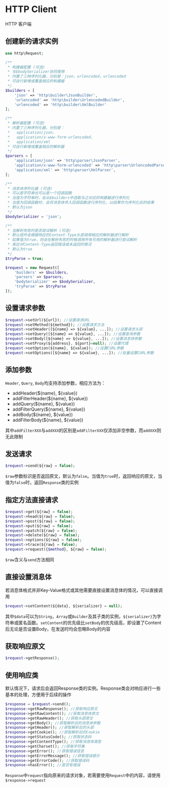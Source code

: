 # HTTP Client
HTTP 客户端

## 创建新的请求实例
```php
use http\Request;

/**
 * 构建器配置 (可选)
 * 与$bodySerializer协同使用
 * 内置了三种序列化器，分别是：json，urlencoded，urlencoded
 * 可自行新增或覆盖相应的构建器
 */
$builders = [
	'json' => 'http\builder\JsonBuilder',
	'urlencoded' => 'http\builder\UrlencodedBuilder',
	'urlencoded' => 'http\builder\XmlBuilder'
];

/**
 * 解析器配置 (可选)
 * 内置了三种序列化器，分别是：
 *   application/json，
 *   application/x-www-form-urlencoded，
 *   application/xml
 * 可自行新增或覆盖相应的解析器
 */
$parsers = [
	'application/json' => 'http\parser\JsonParser',
	'application/x-www-form-urlencoded' => 'http\parser\UrlencodedParser',
	'application/xml' => 'http\parser\XmlParser',
];

/**
 * 消息体序列化器 (可选)
 * 可以是字符串也可以是一个回调函数
 * 当值为字符串时，会从$builders中选取与之对应的构建器进行序列化
 * 当值为回调函数时，会将消息体传入回调函数进行序列化，以结果作为序列化后的结果
 * 默认为json
 */
$bodySerializer = 'json';

/**
 * 当解析失败时是否尝试解析 (可选)
 * 默认组件会根据响应的Content-Type头部调用相应的解析器进行解析
 * 如果值为true，则会在解析失败的时候调用所有可用的解析器进行尝试解析
 * 来应对Content-Type返回错误或未返回的情况
 * 默认为true
 */
$tryParse = true;

$request = new Request([
	'builders' => $builders,
	'parsers' => $parsers,
	'bodySerializer' => $bodySerializer,
	'tryParse' => $tryParse
]);
```
## 设置请求参数
```php
$request->setUrl(${url}); //设置请求URL
$request->setMethod(${method}); //设置请求方法
$request->setHeader([${name} => ${value}, ...]); //设置请求头部
$request->setQuery([${name} => ${value}, ...]); //设置查询参数
$request->setBody([${name} => ${value}, ...]); //设置消息体参数
$request->setProxy(${address}, ${port}=null); //设置代理
$request->setOption(${name}, ${value}); //设置CURL参数
$request->setOptions([${name} => ${value}, ...]); //批量设置CURL参数
```
## 添加参数
`Header`, `Query`, `Body`均支持添加参数，相应方法为：
- addHeader(${name}, ${value})
- addFilterHeader(${name}, ${value})
- addQuery(${name}, ${value})
- addFilterQuery(${name}, ${value})
- addBody(${name}, ${value})
- addFilterBody(${name}, ${value})

其中`addFilterXXX`与`addXXX`的区别是`addFilterXXX`仅添加非空参数，而`addXXX`则无此限制
## 发送请求
```php
$request->send(${raw} = false);
```
`$raw`参数标识是否返回原文，默认为`false`。当值为`true`时，返回响应的原文，当值为`false`时，返回`Response`类的实例

## 指定方法直接请求
```php
$request->get(${raw} = false);
$request->head(${raw} = false);
$request->post(${raw} = false);
$request->put(${raw} = false);
$request->patch(${raw} = false);
$request->delete(${raw} = false);
$request->options(${raw} = false);
$request->trace(${raw} = false);
$request->request({$method}, ${raw} = false);
```

`$raw`含义与`send`方法相同

## 直接设置消息体
若消息体格式并非Key-Value格式或其他需要直接设置消息体的情况，可以直接调用
```php
$request->setContent(${data}, ${serializer} = null);
```
其中`$data`可以为`String`，`Array`或`Builder`及其子类的实例，`${serializer}`为字符串或匿名函数。`setContent`的优先级比`setBody`的优先级高，即设置了Content后无论是否设置Body，在发送时均会忽略Body的内容

## 获取响应原文
```php
$request->getResponse();
```

## 使用响应类
默认情况下，请求后会返回Response类的实例。Response类会对响应进行一些基本的处理，方便用于后续的操作
```php
$response = $request->send();
$response->getRawResponse(); //获取响应原文
$response->getRawContent(); //获取消息体原文
$response->getRawHeader(); //获取头部原文
$response->getBody(); //获取解析后的消息体参数
$response->getHeader(); //获取解析后的头部
$response->getCookie(); //获取解析后的Cookie
$response->getStatusCode(); //获取状态码
$response->getContentType(); //获取消息体类型
$response->getCharset(); //获取字符集
$response->getError(); //获取错误信息
$response->getErrorMessage(); //获取错误提示
$response->getErrorCode(); //获取错误码
$response->hasError(); //是否有错误
```
`Response`中`request`指向原来的请求对象，若需要使用`Request`中的内容，请使用`$response->request`